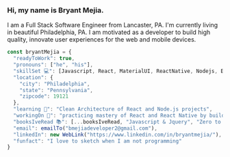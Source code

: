 <h3> Hi, my name is Bryant Mejia. </h3>
<p> I am a Full Stack Software Engineer from Lancaster, PA. I'm currently living in beautiful Philadelphia, PA. I am motivated as a developer to build high quality, innovate user experiences for the web and mobile devices. </p>

```javascript
const bryantMejia = {
  "readyToWork": true,
  "pronouns": ["he", "his"],
  "skillSet 💻": [Javascript, React, MaterialUI, ReactNative, Nodejs, Expressjs, MongoDB, HTML, CSS, SASS],
  "location": {
    "city": "Philadelphia",
    "state": "Pennsylvania",
    "zipcode": 19121
  },
  "learning 🌱": "Clean Architecture of React and Node.js projects",
  "workingOn 🔭": "practicing mastery of React and React Native by building a social media application",
  "booksIveRead 📚": [...booksIveRead, "Javascript & Jquery", "Zero to One"],
  "email": emailTo("bmejiadeveloper2@gmail.com"),
  "linkedIn": new WebLink("https://www.linkedin.com/in/bryantmejia/"),
  "funfact": "I love to sketch when I am not programming"
}
```
